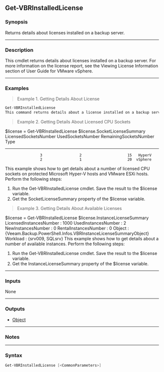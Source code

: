 Get-VBRInstalledLicense
-----------------------

### Synopsis
Returns details about licenses installed on a backup server.

---

### Description

This cmdlet returns details about licenses installed on a backup server.
For more information on the license report, see the Viewing License Information section of User Guide for VMware vSphere.

---

### Examples
> Example 1. Getting Details About License

```PowerShell
Get-VBRInstalledLicense
This command returns details about a license installed on a backup server.
```
> Example 2. Getting Details About Licensed CPU Sockets

$license = Get-VBRInstalledLicense
$license.SocketLicenseSummary
LicensedSocketsNumber UsedSocketsNumber RemainingSocketsNumber     Type
--------------------- ----------------- ----------------------     ----
                    3                 2                     15   HyperV
                    2                 1                     20  vSphere
This example shows how to get details about a number of licensed CPU sockets on protected Microsoft Hyper-V hosts and VMware ESXi hosts.
Perform the following steps:
1. Run the Get-VBRInstalledLicense cmdlet. Save the result to the $license variable.
2. Get the SocketLicenseSummary property of the $license variable.
> Example 3. Getting Details About Available Licenses

$license =  Get-VBRInstalledLicense
$license.InstanceLicenseSummary
LicensedInstancesNumber : 1000
UsedInstancesNumber     : 2
NewInstancesNumber      : 0
RentalInstancesNumber   : 0
Object                  : {Veeam.Backup.PowerShell.Infos.VBRInstanceLicenseSummaryObject}
Workload                : {srv009, SQLsrv}
This example shows how to get details about a number of available instances.
Perform the following steps:
1. Run the Get-VBRInstalledLicense cmdlet. Save the result to the $license variable.
2. Get the InstanceLicenseSummary property of the $license variable.

---

### Inputs
None

---

### Outputs
* [Object](https://learn.microsoft.com/en-us/dotnet/api/System.Object)

---

### Notes

---

### Syntax
```PowerShell
Get-VBRInstalledLicense [<CommonParameters>]
```
